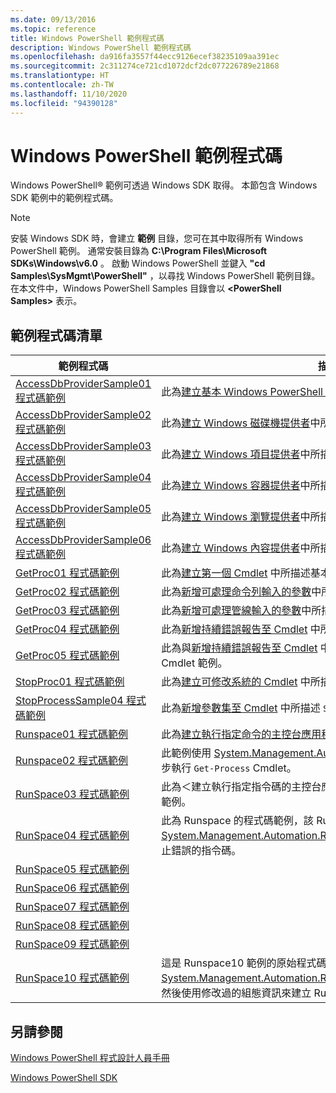 ```yaml
---
ms.date: 09/13/2016
ms.topic: reference
title: Windows PowerShell 範例程式碼
description: Windows PowerShell 範例程式碼
ms.openlocfilehash: da916fa3557f44ecc9126ecef38235109aa391ec
ms.sourcegitcommit: 2c311274ce721cd1072dcf2dc077226789e21868
ms.translationtype: HT
ms.contentlocale: zh-TW
ms.lasthandoff: 11/10/2020
ms.locfileid: "94390128"
---
```

# <a name="windows-powershell-sample-code"></a>Windows PowerShell 範例程式碼

Windows PowerShell&reg; 範例可透過 Windows SDK 取得。 本節包含 Windows SDK 範例中的範例程式碼。

> [!NOTE]
> 安裝 Windows SDK 時，會建立 **範例** 目錄，您可在其中取得所有 Windows PowerShell 範例。 通常安裝目錄為 **C:\Program Files\Microsoft SDKs\Windows\v6.0** 。 啟動 Windows PowerShell 並鍵入 **"cd Samples\SysMgmt\PowerShell"** ，以尋找 Windows PowerShell 範例目錄。 在本文件中，Windows PowerShell Samples 目錄會以 **\<PowerShell Samples>** 表示。

## <a name="sample-code-listing"></a>範例程式碼清單

|                                    範例程式碼                                    |                                                                                                                                           描述                                                                                                                                           |
| --------------------------------------------------------------------------------- | ----------------------------------------------------------------------------------------------------------------------------------------------------------------------------------------------------------------------------------------------------------------------------------------------- |
| [AccessDbProviderSample01 程式碼範例](./accessdbprovidersample01-code-sample.md) | 此為[建立基本 Windows PowerShell 提供者](./creating-a-basic-windows-powershell-provider.md)中所描述提供者。                                                                                                                                                            |
| [AccessDbProviderSample02 程式碼範例](./accessdbprovidersample02-code-sample.md) | 此為[建立 Windows 磁碟機提供者](./creating-a-windows-powershell-drive-provider.md)中所描述提供者。                                                                                                                                                            |
| [AccessDbProviderSample03 程式碼範例](./accessdbprovidersample03-code-sample.md) | 此為[建立 Windows 項目提供者](./creating-a-windows-powershell-item-provider.md)中所描述提供者。                                                                                                                                                              |
| [AccessDbProviderSample04 程式碼範例](./accessdbprovidersample04-code-sample.md) | 此為[建立 Windows 容器提供者](./creating-a-windows-powershell-container-provider.md)中所描述提供者。                                                                                                                                                    |
| [AccessDbProviderSample05 程式碼範例](./accessdbprovidersample05-code-sample.md) | 此為[建立 Windows 瀏覽提供者](./creating-a-windows-powershell-navigation-provider.md)中所描述提供者。                                                                                                                                                  |
| [AccessDbProviderSample06 程式碼範例](./accessdbprovidersample06-code-sample.md) | 此為[建立 Windows 內容提供者](./creating-a-windows-powershell-content-provider.md)中所描述提供者。                                                                                                                                                        |
| [GetProc01 程式碼範例](./getproc01-code-samples.md)                             | 此為[建立第一個 Cmdlet](../cmdlet/creating-a-cmdlet-without-parameters.md) 中所描述基本 `Get-Process` Cmdlet 範例。                                                                                                                                                     |
| [GetProc02 程式碼範例](./getproc02-code-samples.md)                             | 此為[新增可處理命令列輸入的參數](../cmdlet/adding-parameters-that-process-command-line-input.md)中所描述 `Get-Process` Cmdlet 範例。                                                                                                                       |
| [GetProc03 程式碼範例](./getproc03-code-samples.md)                             | 此為[新增可處理管線輸入的參數](../cmdlet/adding-parameters-that-process-pipeline-input.md)中所描述 `Get-Process` Cmdlet 範例。                                                                                                                               |
| [GetProc04 程式碼範例](./getproc04-code-samples.md)                             | 此為[新增持續錯誤報告至 Cmdlet](../cmdlet/adding-non-terminating-error-reporting-to-your-cmdlet.md) 中所描述 `Get-Process` Cmdlet 範例。                                                                                                                |
| [GetProc05 程式碼範例](./getproc05-code-samples.md)                             | 此為與[新增持續錯誤報告至 Cmdlet](../cmdlet/adding-non-terminating-error-reporting-to-your-cmdlet.md) 中所描述 Cmdlet 相似的 `Get-Process` Cmdlet 範例。                                                                                                     |
| [StopProc01 程式碼範例](./stopproc01-code-samples.md)                           | 此為[建立可修改系統的 Cmdlet](../cmdlet/creating-a-cmdlet-that-modifies-the-system.md) 中所描述 `Stop-Process` Cmdlet 範例。                                                                                                                                    |
| [StopProcessSample04 程式碼範例](./stopprocesssample04-code-samples.md)         | 此為[新增參數集至 Cmdlet](../cmdlet/adding-parameter-sets-to-a-cmdlet.md) 中所描述 `Stop-Process` Cmdlet 範例。                                                                                                                                                      |
| [Runspace01 程式碼範例](./runspace01-code-samples.md)                           | 此為[建立執行指定命令的主控台應用程式](/dotnet/csharp/programming-guide/inside-a-program/hello-world-your-first-program)中所描述 Runspace 程式碼範例。                                                                                      |
| [Runspace02 程式碼範例](./runspace02-code-samples.md)                           | 此範例使用 [System.Management.Automation.Runspaceinvoke](/dotnet/api/System.Management.Automation.RunspaceInvoke) 類別來同步執行 `Get-Process` Cmdlet。                                                                                                            |
| [RunSpace03 程式碼範例](./runspace03-code-samples.md)                           | 此為＜建立執行指定指令碼的主控台應用程式＞中所描述 Runspace 程式碼範例。                                                                                                                                                                         |
| [RunSpace04 程式碼範例](./runspace04-code-samples.md)                           | 此為 Runspace 的程式碼範例，該 Runspace 會使用 [System.Management.Automation.Runspaceinvoke](/dotnet/api/System.Management.Automation.RunspaceInvoke) 類別來執行會產生終止錯誤的指令碼。                                                                         |
| [RunSpace05 程式碼範例](./runspace05-code-sample.md)                             |                                                                                                            |
| [RunSpace06 程式碼範例](./runspace06-code-sample.md)                             |                                                                                                     |
| [RunSpace07 程式碼範例](./runspace07-code-sample.md)                             |                                                                                               |
| [RunSpace08 程式碼範例](./runspace08-code-sample.md)                             |                                                                                              |
| [RunSpace09 程式碼範例](./runspace09-code-sample.md)                             |                                                                                       |
| [RunSpace10 程式碼範例](./runspace10-code-sample.md)                             | 這是 Runspace10 範例的原始程式碼，此原始程式碼會將 Cmdlet 新增至 [System.Management.Automation.Runspaces.Runspaceconfiguration](/dotnet/api/System.Management.Automation.Runspaces.RunspaceConfiguration)，然後使用修改過的組態資訊來建立 Runspace。 |

## <a name="see-also"></a>另請參閱

[Windows PowerShell 程式設計人員手冊](./windows-powershell-programmer-s-guide.md)

[Windows PowerShell SDK](../windows-powershell-reference.md)
